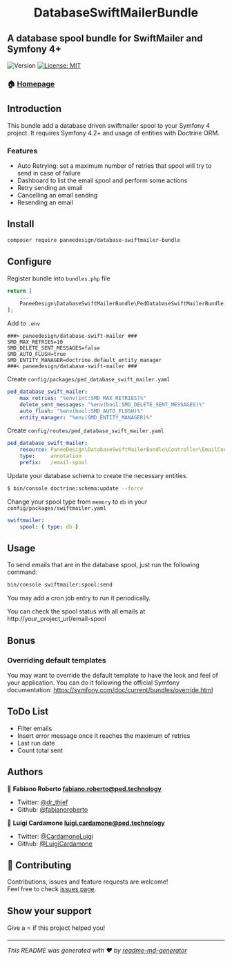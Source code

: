 <h1 align="center">DatabaseSwiftMailerBundle</h1>
<h2>A database spool bundle for SwiftMailer and Symfony 4+</h2>
<p>
  <img alt="Version" src="https://img.shields.io/badge/version-3.0.0-blue.svg?cacheSeconds=2592000" />
  <a href="#" target="_blank">
    <img alt="License: MIT" src="https://img.shields.io/badge/License-MIT-yellow.svg" />
  </a>
</p>

### 🏠 [Homepage](https://github.com/paneedesign/DatabaseSwiftMailerBundle)

## Introduction

This bundle add a database driven swiftmailer spool to your Symfony 4 project. It requires Symfony 4.2+ and usage of entities with Doctrine ORM.

### Features

- Auto Retrying: set a maximum number of retries that spool will try to send in case of failure
- Dashboard to list the email spool and perform some actions
- Retry sending an email
- Cancelling an email sending 
- Resending an email

## Install

```sh
composer require paneedesign/database-swiftmailer-bundle
```

## Configure

Register bundle into `bundles.php` file

```php
return [
    ...
    PaneeDesign\DatabaseSwiftMailerBundle\PedDatabaseSwiftMailerBundle::class => ['all' => true],
];
```

Add to `.env`

```dotenv
###> paneedesign/database-swift-mailer ###
SMD_MAX_RETRIES=10
SMD_DELETE_SENT_MESSAGES=false
SMD_AUTO_FLUSH=true
SMD_ENTITY_MANAGER=doctrine.default_entity_manager
###< paneedesign/database-swift-mailer ###
```

Create `config/packages/ped_database_swift_mailer.yaml`

```yaml
ped_database_swift_mailer:
    max_retries: "%env(int:SMD_MAX_RETRIES)%"
    delete_sent_messages: "%env(bool:SMD_DELETE_SENT_MESSAGES)%"
    auto_flush: "%env(bool:SMD_AUTO_FLUSH)%"
    entity_manager: "%env(SMD_ENTITY_MANAGER)%"
```

Create `config/routes/ped_database_swift_mailer.yaml`

```yaml
ped_database_swift_mailer:
    resource: PaneeDesign\DatabaseSwiftMailerBundle\Controller\EmailController
    type:     annotation
    prefix:   /email-spool
```

Update your database schema to create the necessary entities.

```sh
$ bin/console doctrine:schema:update --force
```

Change your spool type from `memory` to `db` in your `config/packages/swiftmailer.yaml`

```yaml
swiftmailer:
    spool: { type: db }
```


## Usage

To send emails that are in the database spool, just run the following command:

```sh
bin/console swiftmailer:spool:send
```

You may add a cron job entry to run it periodically.

You can check the spool status with all emails at http://your_project_url/email-spool

## Bonus

### Overriding default templates 

You may want to override the default template to have the look and feel of your application. You can do it following the official Symfony documentation:
https://symfony.com/doc/current/bundles/override.html

## ToDo List

- Filter emails
- Insert error message once it reaches the maximum of retries
- Last run date
- Count total sent

## Authors

👤 **Fabiano Roberto <fabiano.roberto@ped.technology>**

* Twitter: [@dr_thief](https://twitter.com/dr_thief)
* Github: [@fabianoroberto](https://github.com/fabianoroberto)

👤 **Luigi Cardamone <luigi.cardamone@ped.technology>**

* Twitter: [@CardamoneLuigi](https://twitter.com/CardamoneLuigi)
* Github: [@LuigiCardamone](https://github.com/LuigiCardamone)

## 🤝 Contributing

Contributions, issues and feature requests are welcome!<br />Feel free to check [issues page](https://github.com/paneedesign/DatabaseSwiftMailerBundle/issues).

## Show your support

Give a ⭐️ if this project helped you!

***
_This README was generated with ❤️ by [readme-md-generator](https://github.com/kefranabg/readme-md-generator)_
